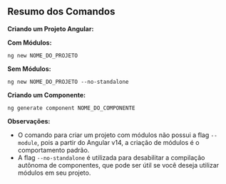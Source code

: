 ## Resumo dos Comandos

**Criando um Projeto Angular:**

**Com Módulos:**

```
ng new NOME_DO_PROJETO
```

**Sem Módulos:**

```
ng new NOME_DO_PROJETO --no-standalone
```

**Criando um Componente:**

```
ng generate component NOME_DO_COMPONENTE
```

**Observações:**

* O comando para criar um projeto com módulos não possui a flag `--module`, pois a partir do Angular v14, a criação de módulos é o comportamento padrão.
* A flag `--no-standalone` é utilizada para desabilitar a compilação autônoma de componentes, que pode ser útil se você deseja utilizar módulos em seu projeto.


